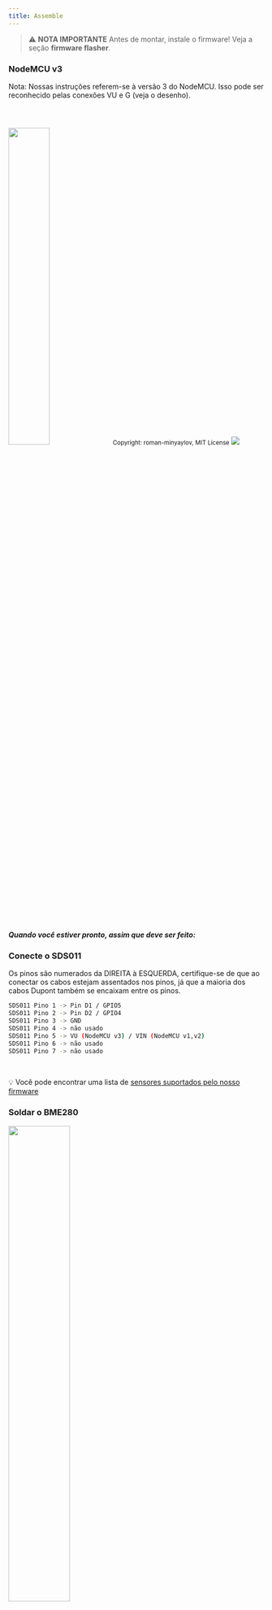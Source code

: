 ```yaml
---
title: Assemble
---
```


> ⚠️ **NOTA IMPORTANTE**
Antes de montar, instale o firmware!
Veja a seção __firmware flasher__.

### NodeMCU v3
Nota: Nossas instruções referem-se à versão 3 do NodeMCU. Isso pode ser reconhecido pelas conexões VU e G (veja o desenho). 

<img src="../docs/airrohr/airrohr-wiring-sds011-bme280.jpg" style="width:40%; margin-top: 3em" loading="lazy"/>
<small>Copyright: roman-minyaylov, MIT License</small>


<img src="../docs/airrohr/nodemcu-v3-bme280.jpeg" style="margin-top: 1em" loading="lazy"/>

##### Quando você estiver pronto, assim que deve ser feito:


### Conecte o SDS011
Os pinos são numerados da DIREITA à ESQUERDA, certifique-se de que ao conectar os cabos estejam assentados nos pinos, já que a maioria dos cabos Dupont também se encaixam entre os pinos.
```bash
SDS011 Pino 1 -> Pin D1 / GPIO5
SDS011 Pino 2 -> Pin D2 / GPIO4
SDS011 Pino 3 -> GND
SDS011 Pino 4 -> não usado
SDS011 Pino 5 -> VU (NodeMCU v3) / VIN (NodeMCU v1,v2)
SDS011 Pino 6 -> não usado
SDS011 Pino 7 -> não usado
```

<br>

💡 Você pode encontrar uma lista de [sensores suportados pelo nosso firmware](https://github.com/opendata-stuttgart/sensors-software/blob/master/airrohr-firmware/Readme.md)



### Soldar o BME280
<img src="../docs/airrohr/solder-a-bme-280.jpeg" style="width:49%; padding-right: 0.5em" class="items-center" loading="lazy"/>
<img src="../docs/airrohr/solder-bme-280.jpeg" style="width:49%;" loading="lazy"/>

Conecte o cabeçalho do pino com a placa BME280. Solde-o por trás. As lacunas entre os pinos são muito pequenas, então seja paciente e cuidadoso.

O truque é colocar a ponta do ferro de solda no pino, aquecer um pouco e depois aplicar levemente a solda. 



### Conecte o BME280
Os pinos são numerados da ESQUERDA à DIREITA.
```bash
VIN -> Pino 3V3 (3.3V)
GND->  GND/G
SDA -> Pino D3
SCL -> Pino D4
```

### Amarre tudo junto

 ##### Conecte o NodeMCU e o SDS011
<img src="../docs/airrohr/tie-air-quality-sensor-together.jpeg" loading="lazy"/>
Use uma braçadeira para conectar o NodeMCU (ESP8266) e o sensor SDS011 para que a antena Wifi aponte para longe do sensor

 ##### Conecte o tubo flexível
 <img src="../docs/airrohr/sds011-with-tube.jpeg" style="width:49%; padding-right: 0.5em" loading="lazy"/>
 <img src="../docs/airrohr/bme280-tied-to-tube.jpeg" style="width:49%;" loading="lazy"/>

* conecte o tubo flexível ao sensor SDS011
* Use outra braçadeira para prender o sensor de temperatura BME280 ao tubo
* Passe o cabo USB pelo tubo. Monte o SDS011 com o NodeMCU voltado para cima e o ventilador voltado para baixo
 
 ##### Empurre o sensor para dentro do tubo
* Empurre as peças para dentro do tubo, para que fique preso dentro
* Cabo USB, tubo flexível e BME280 devem ficar virados para fora da extremidade do tubo
* Empurre o outro tubo para o primeiro.

<img src="../docs/airrohr/sds011-jammed-into-tube.jpeg" loading="lazy"/>

##### Finalizando
* Posicione o sensor de temperatura no tubo flexível, de forma que fique na borda do tubo.
* Corte o tubo flexível na extremidade do tubo
* Opcional: você pode cobrir as extremidades abertas do tubo com uma malha fina. Então o ar pode circular, mas os insetos não entram
 
<img src="../docs/airrohr/position-bme280.jpeg" loading="lazy"/>

### Colocação
O local ideal seria 1,5 a 3,5 metros acima da rua e bem ventilado. No entanto, isso não pode ser feito para todas as pessoas, pois, portanto, informações como a altura acima do solo e a posição para a rua são solicitadas durante o registro.

